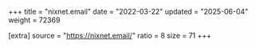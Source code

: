 +++
title = "nixnet.email"
date = "2022-03-22"
updated = "2025-06-04"
weight = 72369

[extra]
source = "https://nixnet.email/"
ratio = 8
size = 71
+++
